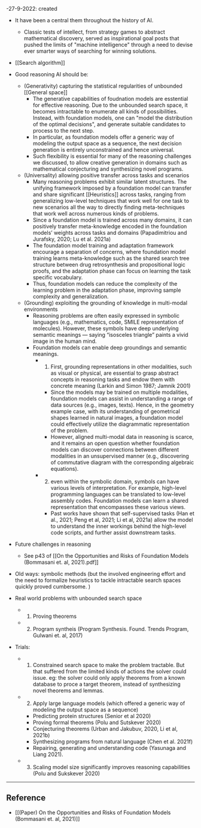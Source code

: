 -27-9-2022: created


- It have been a central them throughout the history of AI.
	- Classic tests of intellect, from strategy games to abstract mathematical discovery, served as inspirational goal posts that pushed the limits of "machine intelligence" through a need to devise ever smarter ways of searching for winning solutions. 

- [[Search algorithm]]

- Good reasoning AI should be: 
	-  (Generativity) capturing the statistical regularities of unbounded [[General space]] 
		- The generative capabilities of foudnation models are esstential for effective reasoning. Due to the unbounded search space, it becomes intractable to enumerate all kinds of possibilities. Instead, with foundation models, one can "model the distribution of the optimal decisions", and generate suitable candidates to process to the next step. 
		- In particular, as foundation models offer a generic way of modeling the output space as a sequence, the next decision generation is entirely unconstrained and hence universal.
		- Such flexibility is essential for many of the reasoning challenges we discussed, to allow creative generation in domains such as mathematical conjecturing and synthesizing novel programs. 
	- (Universality) allowing positive transfer across tasks and scenarios 
		- Many reasoning problems exhibit similar latent structures. The unifying framework imposed by a foundation model can transfer and share significant [[Heuristics]] across tasks, ranging from generalizing low-level techniques that work well for one task to new scenarios all the way to directly finding meta-techniques that work well across numerous kinds of problems.
		- Since a foundation model is trained across many domains, it can positively transfer meta-knowledge encoded in the foundation models’ weights across tasks and domains (Papadimitriou and Jurafsky, 2020; Lu et al. 2021a)
		- The foundation model training and adaptation framework encourage a separation of concerns, where foundation model training learns meta-knowledge such as the shared search tree structure between drug retrosynthesis and propositional logic proofs, and the adaptation phase can focus on learning the task specific vocabulary.
		- Thus, foundation models can reduce the complexity of the learning problem in the adaptation phase, improving sample complexity and generalization.
	- (Grounding) exploiting the grounding of knowledge in multi-modal environments
		- Reasoning problems are often easily expressed in symbolic languages (e.g., mathematics, code, SMILE representation of molecules). However, these symbols have deep underlying semantic meanings — saying “isosceles triangle” paints a vivid image in the human mind. 
		- Foundation models can enable deep groundings and semantic meanings. 
			- 1. First, grounding representations in other modalities, such as visual or physical, are essential to grasp abstract concepts in reasoning tasks and endow them with concrete meaning (Larkin and Simon 1987; Jamnik 2001)
				-  Since the models may be trained on multiple modalities, foundation models can assist in understanding a range of data sources (e.g., images, texts). Hence, in the geometry example case, with its understanding of geometrical shapes learned in natural images, a foundation model could effectively utilize the diagrammatic representation of the problem. 
				- However, aligned multi-modal data in reasoning is scarce, and it remains an open question whether foundation models can discover connections between different modalities in an unsupervised manner (e.g., discovering of commutative diagram with the corresponding algebraic equations).
			- 2. even within the symbolic domain, symbols can have various levels of interpretation. For example, high-level programming languages can be translated to low-level assembly codes. Foundation models can learn a shared representation that encompasses these various views. 
				- Past works have shown that self-supervised tasks (Han et al., 2021; Peng et al, 2021; Li et al, 2021a)  allow the model to understand the inner workings behind the high-level code scripts, and further assist downstream tasks.

- Future challenges in reasoning
	- See p43 of [[On the Opportunities and Risks of Foundation Models (Bommasani et. al, 2021).pdf]]

- Old ways: symbolic methods (but the involved engineering effort and the need to formalize heuristics to tackle intractable search spaces quickly proved cumbersome. )

- Real world problems with unbounded search space
	- 1. Proving theorems
	- 2. Program syntheis (Program Synthesis. Found. Trends Program, Gulwani et. al, 2017)

- Trials:
	- 1. Constrained search space to make the problem tractable. But that suffered from the limited kinds of actions the solver could issue. eg: the solver could only apply theorems from a known database to proce a target theorem, instead of synthesizing novel theorems and lemmas.
	- 2. Apply large language models (which offered a generic way of modeling the output space as a sequence)
		- Predicting protein structures (Senior et al 2020)
		- Proving formal theorems (Polu and Sutskever 2020)
		- Conjecturing theorems (Urban and Jakubuv, 2020, Li et al, 2021b)
		- Synthesizing programs from natural language (Chen et al. 2021f)
		- Repairing, generating and understanding code (Yasunaga and Liang 2021).
	- 3. Scaling model size significantly improves reasoning capabilities (Polu and Sukskever 2020)

---
## Reference

- [[(Paper) On the Opportunities and Risks of Foundation Models (Bommasani et. al, 2021)]]